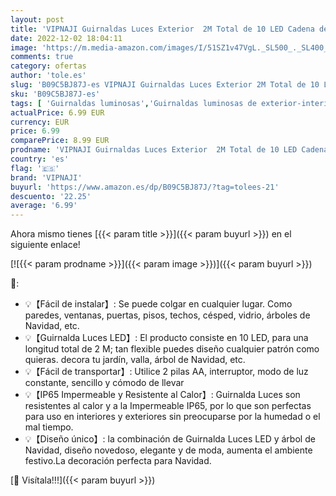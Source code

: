 ```yaml
---
layout: post
title: 'VIPNAJI Guirnaldas Luces Exterior  2M Total de 10 LED Cadena de Bola Cristal Luz  Guirnalda de luces de árbol de Navidad  IP65 Lmpermeable  Guirnalda LED Bola de Cristal Luces Decoracion para Navidad'
date: 2022-12-02 18:04:11
image: 'https://m.media-amazon.com/images/I/51SZ1v47VgL._SL500_._SL400_.jpg'
comments: true
category: ofertas
author: 'tole.es'
slug: 'B09C5BJ87J-es VIPNAJI Guirnaldas Luces Exterior 2M Total de 10 LED...'
sku: 'B09C5BJ87J-es'
tags: [ 'Guirnaldas luminosas','Guirnaldas luminosas de exterior-interior','Iluminación','navidad','vipnaji','🇪🇸', ]
actualPrice: 6.99 EUR
currency: EUR
price: 6.99
comparePrice: 8.99 EUR
prodname: 'VIPNAJI Guirnaldas Luces Exterior  2M Total de 10 LED Cadena de Bola Cristal Luz  Guirnalda de luces de árbol de Navidad  IP65 Lmpermeable  Guirnalda LED Bola de Cristal Luces Decoracion para Navidad'
country: 'es'
flag: '🇪🇸'
brand: 'VIPNAJI'
buyurl: 'https://www.amazon.es/dp/B09C5BJ87J/?tag=tolees-21'
descuento: '22.25'
average: '6.99'
---
```


Ahora mismo tienes [{{< param title >}}]({{< param buyurl >}}) en el siguiente enlace!

[![{{< param prodname >}}]({{< param image >}})]({{< param buyurl >}})

🔎:

- 💡【Fácil de instalar】: Se puede colgar en cualquier lugar. Como paredes, ventanas, puertas, pisos, techos, césped, vidrio, árboles de Navidad, etc.
- 💡【Guirnalda Luces LED】: El producto consiste en 10 LED, para una longitud total de 2 M; ​tan flexible puedes diseño cualquier patrón como quieras. decora tu jardín, valla, árbol de Navidad, etc.
- 💡【Fácil de transportar】: Utilice 2 pilas AA, interruptor, modo de luz constante, sencillo y cómodo de llevar
- 💡【IP65 Impermeable y Resistente al Calor】: Guirnalda Luces son resistentes al calor y a la Impermeable IP65, por lo que son perfectas para uso en interiores y exteriores sin preocuparse por la humedad o el mal tiempo.
- 💡【Diseño único】: la combinación de Guirnalda Luces LED y árbol de Navidad, diseño novedoso, elegante y de moda, aumenta el ambiente festivo.La decoración perfecta para Navidad.

[🛒 Visítala!!!]({{< param buyurl >}})
